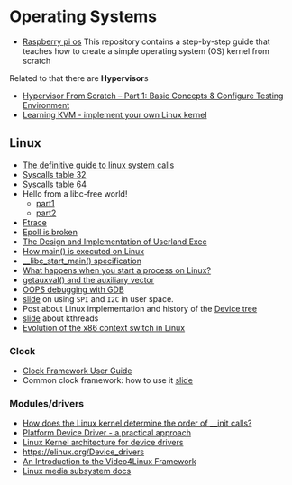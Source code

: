 # Operating Systems

 - [Raspberry pi os](https://github.com/s-matyukevich/raspberry-pi-os) This repository contains a step-by-step guide that teaches how to create a simple operating system (OS) kernel from scratch

Related to that there are **Hypervisor**s

 - [Hypervisor From Scratch – Part 1: Basic Concepts & Configure Testing Environment](https://rayanfam.com/topics/hypervisor-from-scratch-part-1/)
 - [Learning KVM - implement your own Linux kernel ](https://david942j.blogspot.com/2018/10/note-learning-kvm-implement-your-own.html)

## Linux

 - [The definitive guide to linux system calls](http://blog.packagecloud.io/eng/2016/04/05/the-definitive-guide-to-linux-system-calls/)
 - [Syscalls table 32](https://filippo.io/linux-syscall-table/)
 - [Syscalls table 64](https://syscalls.kernelgrok.com/)
 - Hello from a libc-free world!
    * [part1](https://blogs.oracle.com/ksplice/entry/hello_from_a_libc_free)
    * [part2](https://blogs.oracle.com/ksplice/entry/hello_from_a_libc_free1)
 - [Ftrace](https://jvns.ca/blog/2017/03/19/getting-started-with-ftrace/)
 - [Epoll is broken](https://idea.popcount.org/2017-03-20-epoll-is-fundamentally-broken-22/)
 - [The Design and Implementation of Userland Exec](https://grugq.github.io/docs/ul_exec.txt)
 - [How main() is executed on Linux](http://www.tldp.org/LDP/LG/issue84/hawk.html)
 - [__libc_start_main() specification](https://refspecs.linuxbase.org/LSB_3.0.0/LSB-PDA/LSB-PDA/baselib---libc-start-main-.html)
 - [What happens when you start a process on Linux?](http://jvns.ca/blog/2016/10/04/exec-will-eat-your-brain/)
 - [getauxval() and the auxiliary vector](https://lwn.net/Articles/519085/)
 - [OOPS debugging with GDB](http://mokosays.com/work/?p=22)
 - [slide](http://haifux.org/lectures/258/gpio_spi_i2c_userspace.pdf) on using ``SPI`` and ``I2C`` in user space.
 - Post about Linux implementation and history of the [Device tree](http://junyelee.blogspot.com/2014/04/linux-device-tree.html)
 - [slide](http://www.cs.fsu.edu/~cop4610t/lectures/project2/kthreads/kthreads.pdf) about kthreads
 - [Evolution of the x86 context switch in Linux](http://www.maizure.org/projects/evolution_x86_context_switch_linux/)

### Clock

 - [Clock Framework User Guide](http://processors.wiki.ti.com/index.php/Clock_Framework_User_Guide)
 - Common clock framework: how to use it [slide](https://elinux.org/images/b/b8/Elc2013_Clement.pdf)

### Modules/drivers

 - [How does the Linux kernel determine the order of __init calls?](https://stackoverflow.com/questions/10540008/how-does-the-linux-kernel-determine-the-order-of-init-calls/)
 - [Platform Device Driver - a practical approach](http://linuxseekernel.blogspot.com/2014/05/platform-device-driver-practical.html)
 - [Linux Kernel architecture for device drivers](http://2010.rmll.info/IMG/pdf/kernel-device-drivers-rmll2010.pdf)
 - https://elinux.org/Device_drivers
 - [An Introduction to the Video4Linux Framework](https://events.static.linuxfound.org/sites/events/files/slides/v4l2-testing.pdf)
 - [Linux media subsystem docs](https://linuxtv.org/downloads/v4l-dvb-apis/index.html)


